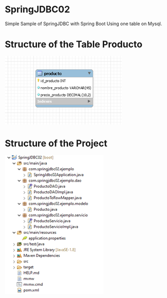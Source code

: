 # SpringJDBC02
Simple Sample of SpringJDBC with Spring Boot 
Using one table on Mysql.
<h1>Structure of the Table Producto</h1>
<img src="https://github.com/BeatrizVargas/SpringJDBC02/blob/master/SpringJDBCModel.png"/>
<h1>Structure of the Project</h1>
<img src="https://github.com/BeatrizVargas/SpringJDBC02/blob/master/SpringJDBCProject'sStructure.png" />
